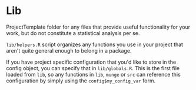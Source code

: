 # Lib

ProjectTemplate folder for any files that provide useful functionality for your work, but do not constitute a statistical analysis per se. 

`lib/helpers.R` script organizes any functions you use in your project that aren't quite general enough to belong in a package.

If you have project specific configuration that you'd like to store in the config object, you can specify that in `lib/globals.R`.  This is the first file loaded from `lib`, so any functions in `lib`, `munge` or `src` can reference this configuration by simply using the `config$my_config_var` form.
